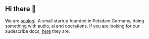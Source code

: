 ## Hi there 👋

We are [scalogi](https://scalogi.de). A small startup founded in Potsdam Germany, doing something with audio, ai and operations.
If you are looking for our audescribe docs, [here](https://docs.audescribe.de/) they are.
